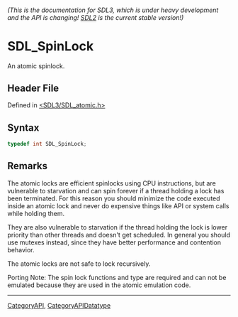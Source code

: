 ###### (This is the documentation for SDL3, which is under heavy development and the API is changing! [SDL2](https://wiki.libsdl.org/SDL2/) is the current stable version!)
# SDL_SpinLock

An atomic spinlock.

## Header File

Defined in [<SDL3/SDL_atomic.h>](https://github.com/libsdl-org/SDL/blob/main/include/SDL3/SDL_atomic.h)

## Syntax

```c
typedef int SDL_SpinLock;
```

## Remarks

The atomic locks are efficient spinlocks using CPU instructions, but are
vulnerable to starvation and can spin forever if a thread holding a lock
has been terminated. For this reason you should minimize the code executed
inside an atomic lock and never do expensive things like API or system
calls while holding them.

They are also vulnerable to starvation if the thread holding the lock is
lower priority than other threads and doesn't get scheduled. In general you
should use mutexes instead, since they have better performance and
contention behavior.

The atomic locks are not safe to lock recursively.

Porting Note: The spin lock functions and type are required and can not be
emulated because they are used in the atomic emulation code.

----
[CategoryAPI](CategoryAPI), [CategoryAPIDatatype](CategoryAPIDatatype)

